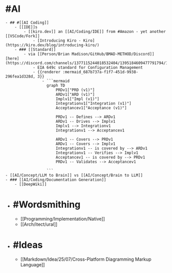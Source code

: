# #AI
	- ## #[[AI Coding]]
		- [[IDE]]s
			- [[kiro.dev]] an [[AI/Coding/IDE]] from #Amazon - yet another [[VSCode/Fork]]
				- [Introducing Kiro - Kiro](https://kiro.dev/blog/introducing-kiro/)
		- ### [[Standard]]
			- via [[Person/Brian Madison/GitHub/BMAD-METHOD/Discord]] [here](https://discord.com/channels/1377115244018532404/1395184609477791794/1395793066258071652)
				- EIA 649c standard for Configuration Management
				- {{renderer :mermaid_687b737a-f1f7-451d-9938-296fea1d328d, 3}}
					- ```mermaid
					  graph TD
					      PRDv1["PRD (v1)"]
					      ARDv1["ARD (v1)"]
					      Implv1["Impl (v1)"]
					      Integrationv1["Integration (v1)"]
					      Acceptancev1["Acceptance (v1)"]
					  
					      PRDv1 -- Defines --> ARDv1
					      ARDv1 -- Drives --> Implv1
					      Implv1 --> Integrationv1
					      Integrationv1 --> Acceptancev1
					  
					      ARDv1 -- Covers --> PRDv1
					      ARDv1 -- Covers --> Implv1
					      Integrationv1 -- is covered by --> ARDv1
					      Integrationv1 -- Verifies --> Implv1
					      Acceptancev1 -- is covered by --> PRDv1
					      PRDv1 -- Validates --> Acceptancev1
					  
					  ```
	- [[AI/Concept/LLM to Brain]] vs [[AI/Concept/Brain to LLM]]
	- ### [[AI/Coding/Documentation Generation]]
		- [[DeepWiki]]
- # #Wordsmithing
	- [[Programming/Implementation/Native]]
	- [[Arch/itect/ural]]
- # #Ideas
	- [[Markdown/Idea/25/07/Cross-Platform Diagramming Markup Language]]
